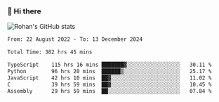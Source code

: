### 👋 Hi there 

<!--
**rohznmdev/rohznmdev** is a ✨ _special_ ✨ repository because its `README.md` (this file) appears on your GitHub profile.

Here are some ideas to get you started:

- 🔭 I’m currently working on ...
- 🌱 I’m currently learning Ruby and Ruby on Rails
- 👯 I’m looking to collaborate on ...
- 🤔 I’m looking for help with ...
- 💬 Ask me about ...
- 📫 How to reach me: ...
- 😄 Pronouns: ...
- ⚡ Fun fact: ...
-->
![Rohan's GitHub stats](https://github-readme-stats.vercel.app/api?username=rohznmdev&theme=dark&show_icons=true)

<!--START_SECTION:waka-->

```txt
From: 22 August 2022 - To: 13 December 2024

Total Time: 382 hrs 45 mins

TypeScript    115 hrs 16 mins ███████▓░░░░░░░░░░░░░░░░░   30.11 %
Python        96 hrs 20 mins  ██████▒░░░░░░░░░░░░░░░░░░   25.17 %
JavaScript    42 hrs 10 mins  ██▓░░░░░░░░░░░░░░░░░░░░░░   11.02 %
C             39 hrs 59 mins  ██▓░░░░░░░░░░░░░░░░░░░░░░   10.45 %
Assembly      29 hrs 59 mins  ██░░░░░░░░░░░░░░░░░░░░░░░   07.84 %
```

<!--END_SECTION:waka-->
